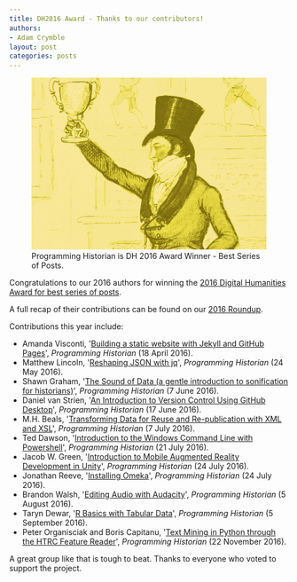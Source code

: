 ```yaml
---
title: DH2016 Award - Thanks to our contributors!
authors:
- Adam Crymble
layout: post
categories: posts
---
```


<p><figure><a href="/posts/dh-award-2016"><img src="../images/dh-awards-2016/dh-award-2016.png" alt=""/></a><figcaption>
    Programming Historian is DH 2016 Award Winner - Best Series of Posts.</figcaption></figure></p>

Congratulations to our 2016 authors for winning the [2016 Digital Humanities Award for best series of posts](http://dhawards.org/dhawards2016/results/).

A full recap of their contributions can be found on our [2016 Roundup](http://programminghistorian.org/posts/twenty-sixteen-review).

Contributions this year include:

- Amanda Visconti, '[Building a static website with Jekyll and GitHub Pages](http://programminghistorian.org/lessons/building-static-sites-with-jekyll-github-pages)', *Programming Historian* (18 April 2016).
- Matthew Lincoln, '[Reshaping JSON with jq](http://programminghistorian.org/lessons/json-and-jq)', *Programming Historian* (24 May 2016).
- Shawn Graham, '[The Sound of Data (a gentle introduction to sonification for historians)](http://programminghistorian.org/lessons/sonification)', *Programming Historian* (7 June 2016).
- Daniel van Strien, '[An Introduction to Version Control Using GitHub Desktop](http://programminghistorian.org/lessons/getting-started-with-github-desktop)', *Programming Historian* (17 June 2016).
- M.H. Beals, '[Transforming Data for Reuse and Re-publication with XML and XSL](http://programminghistorian.org/lessons/transforming-xml-with-xsl)', *Programming Historian* (7 July 2016).
- Ted Dawson, '[Introduction to the Windows Command Line with Powershell](http://programminghistorian.org/lessons/intro-to-powershell)', *Programming Historian* (21 July 2016).
- Jacob W. Green, '[Introduction to Mobile Augmented Reality Development in Unity](http://programminghistorian.org/lessons/intro-to-augmented-reality-with-unity)', *Programming Historian* (24 July 2016).
- Jonathan Reeve, '[Installing Omeka](http://programminghistorian.org/lessons/installing-omeka)', *Programming Historian* (24 July 2016).
- Brandon Walsh, '[Editing Audio with Audacity](http://programminghistorian.org/lessons/editing-audio-with-audacity)', *Programming Historian* (5 August 2016).
- Taryn Dewar, '[R Basics with Tabular Data](http://programminghistorian.org/lessons/r-basics-with-tabular-data)', *Programming Historian* (5 September 2016).
- Peter Organisciak and Boris Capitanu, '[Text Mining in Python through the HTRC Feature Reader](http://programminghistorian.org/lessons/text-mining-with-extracted-features)', *Programming Historian* (22 November 2016).

A great group like that is tough to beat. Thanks to everyone who voted to support the project.
